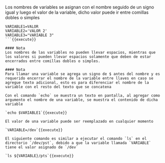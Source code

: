 Los nombres de variables se asignan con el nombre seguido de un signo igual y luego el valor de la variable, dicho valor puede ir entre comillas dobles o simples

```
VARIABLE1=VALOR
VARIABLE2='VALOR 2'
VARIABLE3="VARIABLE 3"
```{{execute}}

#### Nota
Los nombres de las variables no pueden llevar espacios, mientras que los valores si pueden llevar espacios solamente que deben de estar encerrados entre comillas dobles o simples.

#### Nota
Para llamar una variable se agrega un signo de $ antes del nombre y es requerido encerrar el nombre de la variable entre llaves en caso se agregue texto adicional, esto es para diferenciar el nombre de la variable con el resto del texto que se concatena

Con el comando `echo` se muestra un texto en pantalla, al agregar como argumento el nombre de una variable, se muestra el contenido de dicha variable

`echo $VARIABLE1`{{execute}}

El valor de una variable puede ser reemplazado en cualquier momento

`VARIABLE=/dev`{{execute}}

El siguiente comando es similar a ejecutar el comando `ls` en el directorio `/dev/pst`, debido a que la variable llamada `VARIABLE` tiene el valor asignado de `/dev`

`ls ${VARIABLE}/pts`{{execute}}
